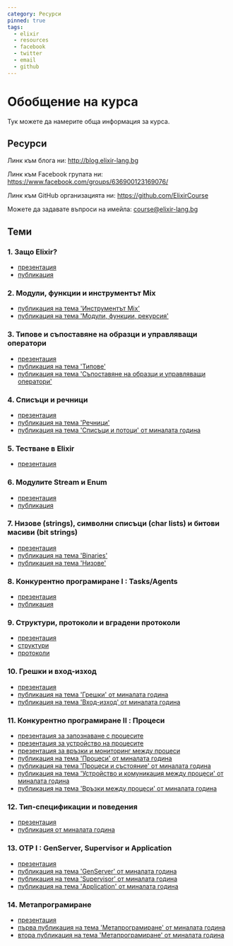 ```yaml
---
category: Ресурси
pinned: true
tags:
  - elixir
  - resources
  - facebook
  - twitter
  - email
  - github
---
```


# Обобщение на курса

Тук можете да намерите обща информация за курса.

## Ресурси

Линк към блога ни: <http://blog.elixir-lang.bg>

Линк към Facebook групата ни: <https://www.facebook.com/groups/636900123169076/>

Линк към GitHub организацията ни: <https://github.com/ElixirCourse>

Можете да задавате въпроси на имейла: [course@elixir-lang.bg](mailto:course@elixir-lang.bg)

## Теми

### 1. Защо Elixir?

- [презентация](https://gitpitch.com/ElixirCourse/welcome_presentation_2018)
- [публикация](https://elixir-lang.bg/materials/posts/why_elixir)

### 2. Модули, функции и инструментът Mix

- [публикация на тема 'Инструментът Mix'](https://elixir-lang.bg/materials/posts/mix_tool)
- [публикация на тема 'Модули, функции, рекурсия'](https://elixir-lang.bg/materials/posts/modules_and_functions)

### 3. Типове и съпоставяне на образци и управляващи оператори

- [презентация](https://gitpitch.com/ElixirCourse/pattern_matching_and_other_things)
- [публикация на тема 'Типове'](https://elixir-lang.bg/materials/posts/types)
- [публикация на тема 'Съпоставяне на образци и управляващи оператори'](https://elixir-lang.bg/materials/posts/pattern_matching_and_control_flow)

### 4. Списъци и речници

- [презентация](https://gitpitch.com/ElixirCourse/lists-maps/master)
- [публикация на тема 'Речници'](https://elixir-lang.bg/materials/posts/maps)
- [публикация на тема 'Списъци и потоци' от миналата година](https://elixir-lang.bg/archive/posts/lists_streams_recursion)

### 5. Тестване в Elixir

- [презентация](https://gitpitch.com/ElixirCourse/testing-presentation/master)

### 6. Модулите Stream и Enum

- [презентация](https://gitpitch.com/ElixirCourse/list-streams-presentation)
- [публикация](https://elixir-lang.bg/materials/posts/enum_and_stream)

### 7. Низове (strings), символни списъци (char lists) и битови масиви (bit strings)

- [презентация](https://gitpitch.com/ElixirCourse/binaries_and_strings_presentation/master)
- [публикация на тема 'Binaries'](https://elixir-lang.bg/materials/posts/binaries)
- [публикация на тема 'Низове'](https://elixir-lang.bg/materials/posts/strings)

### 8. Конкурентно програмиране I : Tasks/Agents

- [презентация](https://gitpitch.com/ElixirCourse/concurrency_tasks_and_agents/master)
- [публикация](https://elixir-lang.bg/materials/posts/concurrency_tasks_agents)

### 9. Структури, протоколи и вградени протоколи 

- [презентация](https://gitpitch.com/ElixirCourse/structs_protocols/master)
- [структури](https://elixir-lang.bg/archive/posts/maps_structs)
- [протоколи](https://elixir-lang.bg/archive/posts/protocols)

### 10. Грешки и вход-изход

- [презентация](https://gitpitch.com/ElixirCourse/exceptions_io)
- [публикация на тема 'Грешки' от миналата година](https://elixir-lang.bg/archive/posts/exceptions)
- [публикация на тема 'Вход-изход' от миналата година](https://elixir-lang.bg/archive/posts/input_output)

### 11. Конкурентно програмиране II : Процеси

- [презентация за запознаване с процесите](https://gitpitch.com/ElixirCourse/processes-presentation)
- [презентация за устройство на процесите](https://gitpitch.com/ElixirCourse/process-internals-presentation)
- [презентация за връзки и мониторинг между процеси](https://gitpitch.com/ElixirCourse/process_links_and_state_presentation)
- [публикация на тема 'Процеси' от миналата година](https://elixir-lang.bg/archive/posts/processes)
- [публикация на тема 'Процеси и състояние' от миналата година](https://elixir-lang.bg/archive/posts/processes_and_state)
- [публикация на тема 'Устройство и комуникация между процеси' от миналата година](https://elixir-lang.bg/archive/posts/process_internals)
- [публикация на тема 'Връзки между процеси' от миналата година](https://elixir-lang.bg/archive/posts/process_links)

### 12. Тип-спецификации и поведения

- [презентация](https://gitpitch.com/ElixirCourse/typespecs-behaviours)
- [публикация от миналата година](https://elixir-lang.bg/archive/posts/types_and_behaviours)

### 13. OTP I : GenServer, Supervisor и Application

- [презентация](https://gitpitch.com/IvanIvanoff/otp_presentation#/)
- [публикация на тема 'GenServer' от миналата година](https://elixir-lang.bg/archive/posts/gen_server)
- [публикация на тема 'Supervisor' от миналата година](https://elixir-lang.bg/archive/posts/supervision)
- [публикация на тема 'Application' от миналата година](https://elixir-lang.bg/archive/posts/application)

### 14. Метапрограмиране

- [презентация](https://gitpitch.com/ElixirCourse/metaprogramming)
- [първа публикация на тема 'Метапрограмиране' от миналата година](https://elixir-lang.bg/archive/posts/metaprogramming_part1)
- [втора публикация на тема 'Метапрограмиране' от миналата година](https://elixir-lang.bg/archive/posts/metaprogramming_part2)
